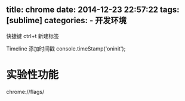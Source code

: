 title: chrome
date: 2014-12-23 22:57:22
tags: [sublime]
categories:
      - 开发环境
---

快捷键
ctrl+t 新建标签

Timeline
添加时间戳
console.timeStamp('oninit');

# 实验性功能
chrome://flags/